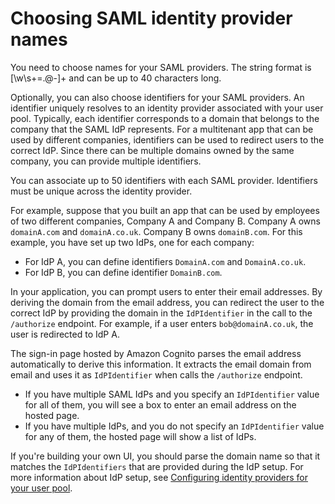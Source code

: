 # Choosing SAML identity provider names<a name="cognito-user-pools-managing-saml-idp-naming"></a>

You need to choose names for your SAML providers\. The string format is \[\\w\\s\+=\.@\-\]\+ and can be up to 40 characters long\.

Optionally, you can also choose identifiers for your SAML providers\. An identifier uniquely resolves to an identity provider associated with your user pool\. Typically, each identifier corresponds to a domain that belongs to the company that the SAML IdP represents\. For a multitenant app that can be used by different companies, identifiers can be used to redirect users to the correct IdP\. Since there can be multiple domains owned by the same company, you can provide multiple identifiers\.

You can associate up to 50 identifiers with each SAML provider\. Identifiers must be unique across the identity provider\.

For example, suppose that you built an app that can be used by employees of two different companies, Company A and Company B\. Company A owns `domainA.com` and `domainA.co.uk`\. Company B owns `domainB.com`\. For this example, you have set up two IdPs, one for each company: 
+ For IdP A, you can define identifiers `DomainA.com` and `DomainA.co.uk`\.
+ For IdP B, you can define identifier `DomainB.com`\.

In your application, you can prompt users to enter their email addresses\. By deriving the domain from the email address, you can redirect the user to the correct IdP by providing the domain in the `IdPIdentifier` in the call to the `/authorize` endpoint\. For example, if a user enters `bob@domainA.co.uk`, the user is redirected to IdP A\.

The sign\-in page hosted by Amazon Cognito parses the email address automatically to derive this information\. It extracts the email domain from email and uses it as `IdPIdentifier` when calls the `/authorize` endpoint\. 
+ If you have multiple SAML IdPs and you specify an `IdPIdentifier` value for all of them, you will see a box to enter an email address on the hosted page\.
+ If you have multiple IdPs, and you do not specify an `IdPIdentifier` value for any of them, the hosted page will show a list of IdPs\.

If you're building your own UI, you should parse the domain name so that it matches the `IdPIdentifiers` that are provided during the IdP setup\. For more information about IdP setup, see [Configuring identity providers for your user pool](cognito-user-pools-identity-provider.md)\.